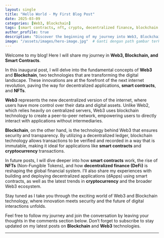 ```yaml
---
layout: single
title: "Hello World - My First Blog Post"
date: 2025-03-09
categories: [Web3, Blockchain]
tags: [smart contracts, nft, crypto, decentralized finance, blockchain development]
author_profile: true
description: "Discover the beginning of my journey into Web3, Blockchain, Smart Contracts, and NFTs. In this post, I'll explore how these technologies are shaping the future of digital assets and decentralized applications."
image: "/assets/images/hero-image.jpg"  # Ganti dengan path gambar terkait
---
```


Welcome to my blog! Here I will share my journey in **Web3, Blockchain, and Smart Contracts**.

In this inaugural post, I will delve into the fundamental concepts of **Web3** and **Blockchain**, two technologies that are transforming the digital landscape. These innovations are at the forefront of the next internet revolution, paving the way for decentralized applications, **smart contracts**, and **NFTs**.

**Web3** represents the new decentralized version of the internet, where users have more control over their data and digital assets. Unlike Web2, which relies heavily on centralized servers, Web3 uses blockchain technology to create a peer-to-peer network, empowering users to directly interact with applications without intermediaries.

**Blockchain**, on the other hand, is the technology behind Web3 that ensures security and transparency. By utilizing a decentralized ledger, blockchain technology allows transactions to be verified and recorded in a way that is immutable, making it ideal for applications like **smart contracts** and **cryptocurrency** transactions.

In future posts, I will dive deeper into how **smart contracts** work, the rise of **NFTs** (Non-Fungible Tokens), and how **decentralized finance (DeFi)** is reshaping the global financial system. I’ll also share my experiences with building and deploying decentralized applications (dApps) using smart contracts, as well as the latest trends in **cryptocurrency** and the broader Web3 ecosystem.

Stay tuned as I take you through the exciting world of Web3 and Blockchain technology, where innovation meets security and the future of digital interactions unfolds.

Feel free to follow my journey and join the conversation by leaving your thoughts in the comments section below. Don’t forget to subscribe to stay updated on my latest posts on **Blockchain** and **Web3** technologies.

---
